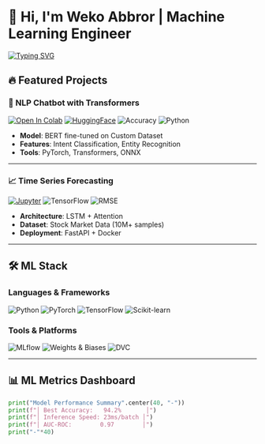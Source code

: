 # 🧠 Hi, I'm Weko Abbror | Machine Learning Engineer

[![Typing SVG](https://readme-typing-svg.demolab.com?font=Fira+Code&pause=1000&color=5865F2&width=435&lines=Machine+Learning+Engineer;NLP+Enthusiast;AI+Researcher)](https://git.io/typing-svg)

## 🔥 Featured Projects

### 🤖 NLP Chatbot with Transformers
[![Open In Colab](https://img.shields.io/badge/-Open_in_Colab-F9AB00?style=flat&logo=google-colab)](https://colab.research.google.com/github/yourusername/project)
[![HuggingFace](https://img.shields.io/badge/-HuggingFace-FFD21F?style=flat&logo=huggingface)](https://huggingface.co/yourmodel)
![Accuracy](https://img.shields.io/badge/Accuracy-92.4%25-brightgreen)
![Python](https://img.shields.io/badge/Python-3.10%2B-blue)

- **Model**: BERT fine-tuned on Custom Dataset
- **Features**: Intent Classification, Entity Recognition
- **Tools**: PyTorch, Transformers, ONNX

---

### 📈 Time Series Forecasting
[![Jupyter](https://img.shields.io/badge/-Jupyter-F37626?style=flat&logo=jupyter)](https://github.com/yourusername/project/blob/main/notebook.ipynb)
![TensorFlow](https://img.shields.io/badge/TensorFlow-2.12.0-FF6F00?style=flat&logo=tensorflow)
![RMSE](https://img.shields.io/badge/RMSE-0.14-success)

- **Architecture**: LSTM + Attention
- **Dataset**: Stock Market Data (10M+ samples)
- **Deployment**: FastAPI + Docker

---

## 🛠️ ML Stack
### Languages & Frameworks
![Python](https://img.shields.io/badge/Python-Expert-3776AB?logo=python)
![PyTorch](https://img.shields.io/badge/PyTorch-FF6F00?logo=pytorch)
![TensorFlow](https://img.shields.io/badge/TensorFlow-FF6F00?logo=tensorflow)
![Scikit-learn](https://img.shields.io/badge/Scikit--learn-F7931E?logo=scikit-learn)

### Tools & Platforms
![MLflow](https://img.shields.io/badge/MLflow-0194E2?logo=mlflow)
![Weights & Biases](https://img.shields.io/badge/W%26B-FFBE00?logo=weightsandbiases)
![DVC](https://img.shields.io/badge/DVC-945DD6?logo=dataversioncontrol)

---

## 📊 ML Metrics Dashboard
```python
print("Model Performance Summary".center(40, "-"))
print(f"│ Best Accuracy:   94.2%       │")
print(f"│ Inference Speed: 23ms/batch │")
print(f"│ AUC-ROC:        0.97        │")
print("-"*40)

